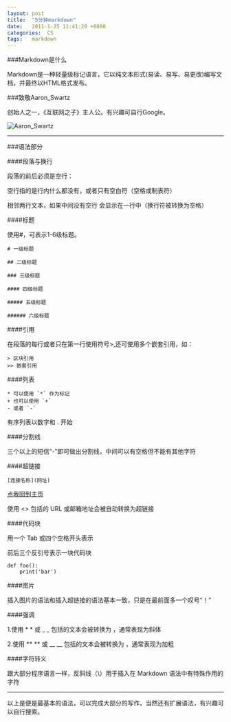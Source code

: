```yaml
---
layout: post
title:  "5分钟markdown"
date:   2011-1-25 11:41:20 +0800
categories:  CS 
tags:   markdown
---
```


###Markdown是什么

Markdown是一种轻量级标记语言，它以纯文本形式(易读、易写、易更改)编写文档，并最终以HTML格式发布。

###致敬Aaron_Swartz

创始人之一，《互联网之子》主人公。有兴趣可自行Google。

![Aaron_Swartz](https://github.com/younghz/Markdown/raw/master/resource/Aaron_Swartz.jpg)

-----

###语法部分

####段落与换行

段落的前后必须是空行：

空行指的是行内什么都没有，或者只有空白符（空格或制表符）

相邻两行文本，如果中间没有空行 会显示在一行中（换行符被转换为空格）


####标题

使用#，可表示1-6级标题。


	# 一级标题

	## 二级标题

	### 三级标题

	#### 四级标题

	##### 五级标题

	###### 六级标题



####引用

在段落的每行或者只在第一行使用符号>,还可使用多个嵌套引用，如：


	> 区块引用
	>> 嵌套引用


####列表

	* 可以使用 `*` 作为标记
	+ 也可以使用 `+`
	- 或者 `-`
有序列表以数字和 . 开始

####分割线

三个以上的短信“-”即可做出分割线，中间可以有空格但不能有其他字符

####超链接

	[连接名称](网址)

[点我回到主页](https://wuwayne.github.io/)

使用 <> 包括的 URL 或邮箱地址会被自动转换为超链接

####代码块

用一个 Tab 或四个空格开头表示

前后三个反引号表示一块代码块

	def foo():
		print('bar')
####图片

插入图片的语法和插入超链接的语法基本一致，只是在最前面多一个叹号“！”

####强调

1.使用 * * 或 _ _ 包括的文本会被转换为 <em></em> ，通常表现为斜体

2.使用 ** ** 或 __ __ 包括的文本会被转换为 <strong></strong>，通常表现为加粗

####字符转义

跟大部分程序语言一样，反斜线（\）用于插入在 Markdown 语法中有特殊作用的字符

----

以上是便是最基本的语法，可以完成大部分的写作，当然还有扩展语法，有兴趣可以自行搜索。
